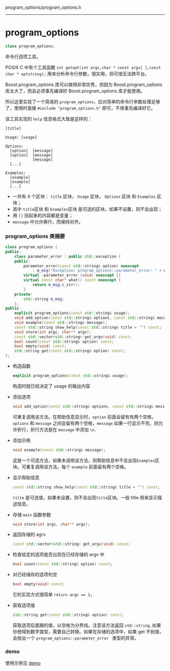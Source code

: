 program_options/program_options.h

---------------

# program_options

```cpp
class program_options;
```
命令行选项工具。

POSIX C 中有个工具函数 `int getopt(int argc,char * const argv[ ],const char * optstring);` 用来分析命令行参数，很实用，但可惜无法跨平台。

Boost.program_options 库可以做得非常优秀，但因为 Boost.program_options 库太大了，而且必须事先编译好 Boost.program_options 库才能使用。

所以这里实现了一个简易的 `program_options`，应对简单的命令行参数处理足够了，使用时直接 `#include "program_options.h"` 即可，不用事先编译好它。


该工具实现的 `help` 信息格式大致是这样的：

```shell
[title]

Usage: [usage]

Options:
  [option]  [message]
  [option]  [message]
            [message]
  [...]

Examples:
  [example]
  [example]
  [...]
```

* 一共有 4 个区块： `title` 区块， `Usage` 区块， `Options` 区块 和 `Examples` 区块；
* 其中 `title`区块 和  `Examples`区块 是可选的区块，如果不设置，则不会出现；
* 用 `[]` 括起来的内容都是变量； 
* `message` 中允许换行，而保持对齐。

### program_options 类摘要

```cpp
class program_options {
public:
    class parameter_error : public std::exception {
    public:
        parameter_error(const std::string& option) noexcept 
            : m_msg("Exception: program_options::parameter_error: " + option) {}
        virtual ~parameter_error (void) noexcept {}
        virtual const char* what() const noexcept {
            return m_msg.c_str();
        }
    private:
        std::string m_msg;
    };
public:
    explicit program_options(const std::string& usage);
    void add_option(const std::string& options, const std::string& message);
    void example(const std::string& message);
    const std::string show_help(const std::string& title = "") const;
    void store(int argc, char** argv);
    const std::vector<std::string> get_argv(void) const;
    bool count(const std::string& option) const;
    bool empty(void) const;
    std::string get(const std::string& option) const;
};
```

* 构造函数

	```cpp
	explicit program_options(const std::string& usage);
	``` 
	构造时就已经决定了 usage 的输出内容

* 添加选项

	```cpp
	void add_option(const std::string& options, const std::string& message);
	```
	可重复调用该方法。在帮助信息显示时，`option` 前面会留有有两个空格， `options` 和 `message` 之间会留有两个空格，`message` 如果一行显示不完，则允许折行，折行方法是在 `message` 中添加 `\n`. 

* 添加示例

	```cpp
	void example(const std::string& message);
	```
	这是一个可选方法，如果未调用该方法，则帮助信息中不会出现`Examples`区块。可重复调用该方法。每个 `example` 前面留有两个空格。

* 显示帮助信息

	```cpp
	const std::string show_help(const std::string& title = "") const;
	```
	`tilte` 是可选值，如果未设置，则不会出现`tilte`区块。一般 title 用来显示描述信息。

* 存储 `main` 函数参数

	```cpp
	void store(int argc, char** argv);
	```
* 返回存储的 agrv 
	
	```cpp
	const std::vector<std::string> get_argv(void) const;
	```
* 检查给定的选项是否出现在已经存储的 argv 中
	
	```cpp
	bool count(const std::string& option) const;
	```
* 对已经储存的选项判空
	
	```cpp
	bool empty(void) const;
	```
	它的实现方式很简单 `return argc == 1;`

* 获取选项值

	```cpp
	std::string get(const std::string& option) const;
	```
	
	获取选项后面跟的值，以空格为分界线。注意该方法返回 `std::string`, 如果你想得到数字类型，需要自己转换。如果在存储的选项中，如果 get 不到值，会抛出一个 `program_options::parameter_error ` 类型的异常。

### demo

使用示例见 [demo](./demo.md)